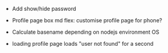 - Add show/hide password
- Profile page box md flex: customise profile page for phone?
- Calculate basename depending on nodejs environment OS

- loading profile page loads "user not found" for a second